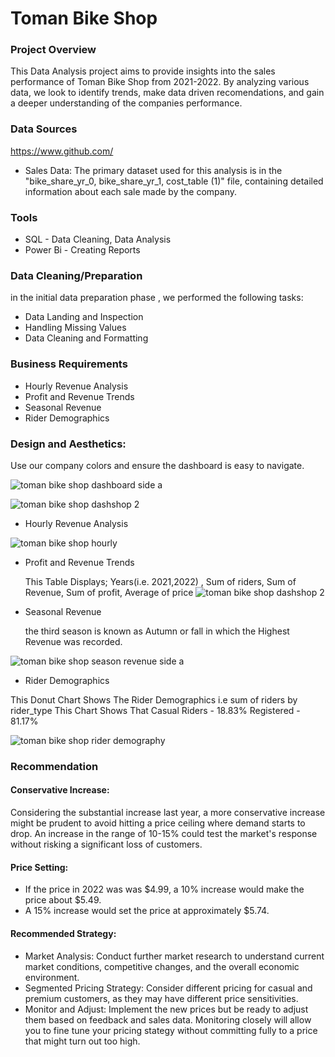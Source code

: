 # Toman Bike Shop
### Project Overview

This Data Analysis project aims to provide insights into the sales performance of Toman Bike Shop from 2021-2022. By analyzing various data, we look to identify trends, make data driven recomendations, and gain a deeper understanding of the companies performance.

### Data Sources
https://www.github.com/
  * Sales Data: The primary dataset used for this analysis is in the "bike_share_yr_0, bike_share_yr_1, cost_table (1)" file, containing detailed information about each sale made by the company.

### Tools
  * SQL - Data Cleaning, Data Analysis
  * Power Bi - Creating Reports

### Data Cleaning/Preparation
in the initial data preparation phase , we performed the following tasks:

  * Data Landing and Inspection
  * Handling Missing Values
  * Data Cleaning and Formatting

### Business Requirements

  * Hourly Revenue Analysis
  * Profit and Revenue Trends
  * Seasonal Revenue
  * Rider Demographics

### Design and Aesthetics:
Use our company colors and ensure the dashboard is easy to navigate.


![toman bike shop dashboard side a](https://github.com/user-attachments/assets/c5c645f9-c369-4197-9b37-4f518bd25805)

![toman bike shop dashshop 2](https://github.com/user-attachments/assets/6bda2ffb-a18d-4d3a-9b0a-06f55537feb8)


 * Hourly Revenue Analysis


![toman bike shop hourly](https://github.com/user-attachments/assets/5397331a-c9d0-4bc1-b69e-3be1daa4ac48)


 * Profit and Revenue Trends


   This Table Displays; Years(i.e. 2021,2022) , Sum of riders, Sum of Revenue, Sum of profit, Average of price
![toman bike shop dashshop 2](https://github.com/user-attachments/assets/ae05946d-6075-4eb0-85ad-8f73fba2989a)


 * Seasonal Revenue


   the third season is known as Autumn or fall in which the Highest Revenue was recorded. 
   
![toman bike shop season revenue side a](https://github.com/user-attachments/assets/7e9a5c3a-ec39-4aac-a56d-4064adc86081)


 * Rider Demographics


This Donut Chart Shows The Rider Demographics i.e sum of riders by rider_type
This Chart Shows That
Casual Riders - 18.83%
Registered - 81.17%
   
![toman bike shop rider demography](https://github.com/user-attachments/assets/e99b788f-e6e3-4a10-8d72-eeb1dc97c54a)


### Recommendation
#### Conservative Increase:
Considering the substantial increase last year, a more conservative increase might be prudent to avoid hitting a price ceiling where demand starts to drop. An increase in the range of 10-15% could test the market's response without risking a significant loss of customers.

#### Price Setting:
* If the price in 2022 was was $4.99, a 10% increase would make the price about $5.49.
* A 15% increase would set the price at approximately $5.74.

#### Recommended Strategy:
   * Market Analysis: Conduct further market research to understand current market conditions, competitive changes, and the overall economic environment.
   * Segmented Pricing Strategy: Consider different pricing for casual and premium customers, as they may have different price sensitivities.
   * Monitor and Adjust: Implement the new prices but be ready to adjust them based on feedback and sales data. Monitoring closely will allow you to fine tune your pricing stategy without committing fully to a price that might turn out too high.



